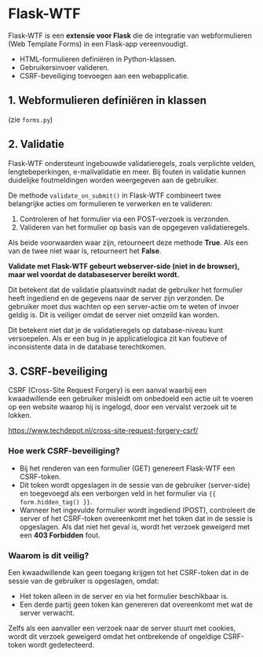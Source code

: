 # Flask-WTF

Flask-WTF is een **extensie voor Flask** die de integratie van webformulieren (Web Template Forms) in een Flask-app vereenvoudigt.

- HTML-formulieren definiëren in Python-klassen.
- Gebruikersinvoer valideren.
- CSRF-beveiliging toevoegen aan een webapplicatie.


## 1. Webformulieren definiëren in klassen

(zie `forms.py`)

## 2. Validatie

Flask-WTF ondersteunt ingebouwde validatieregels, zoals verplichte velden, lengtebeperkingen, e-mailvalidatie en meer.
Bij fouten in validatie kunnen duidelijke foutmeldingen worden weergegeven aan de gebruiker.

De methode `validate_on_submit()` in Flask-WTF combineert twee belangrijke acties om formulieren te verwerken en te valideren:

1. Controleren of het formulier via een POST-verzoek is verzonden.
2. Valideren van het formulier op basis van de opgegeven validatieregels.

Als beide voorwaarden waar zijn, retourneert deze methode **True**. Als een van de twee niet waar is, retourneert het **False**.

**Validate met Flask-WTF gebeurt webserver-side (niet in de browser), maar wel voordat de databaseserver bereikt wordt.**

Dit betekent dat de validatie plaatsvindt nadat de gebruiker het formulier heeft ingediend en 
de gegevens naar de server zijn verzonden.
De gebruiker moet dus wachten op een server-actie om te weten of invoer geldig is.
Dit is veiliger omdat de server niet omzeild kan worden.

Dit betekent niet dat je de validatieregels op database-niveau kunt versoepelen.
Als er een bug in je applicatielogica zit kan foutieve of inconsistente data in de database terechtkomen.

## 3. CSRF-beveiliging

CSRF (Cross-Site Request Forgery) is een aanval waarbij een kwaadwillende een gebruiker misleidt om onbedoeld 
een actie uit te voeren op een website waarop hij is ingelogd, door een vervalst verzoek uit te lokken.

https://www.techdepot.nl/cross-site-request-forgery-csrf/

### Hoe werk CSRF-beveiliging?
- Bij het renderen van een formulier (GET) genereert Flask-WTF een CSRF-token.
- Dit token wordt opgeslagen in de sessie van de gebruiker (server-side) en toegevoegd als een verborgen veld 
in het formulier via `{{ form.hidden_tag() }}`.
- Wanneer het ingevulde formulier wordt ingediend (POST), controleert de server of het CSRF-token 
overeenkomt met het token dat in de sessie is opgeslagen. Als dat niet het geval is, wordt het verzoek geweigerd
met een **403 Forbidden** fout.

### Waarom is dit veilig?

Een kwaadwillende kan geen toegang krijgen tot het CSRF-token dat in de sessie van de gebruiker is opgeslagen, omdat:
- Het token alleen in de server en via het formulier beschikbaar is.
- Een derde partij geen token kan genereren dat overeenkomt met wat de server verwacht.

Zelfs als een aanvaller een verzoek naar de server stuurt met cookies, wordt dit verzoek geweigerd 
omdat het ontbrekende of ongeldige CSRF-token wordt gedetecteerd.


